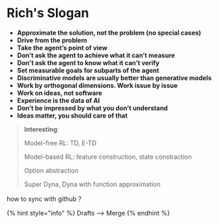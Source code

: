 # Rich's Slogan

* **Approximate the solution, not the problem \(no special cases\)**
* **Drive from the problem**
* **Take the agent’s point of view**
* **Don’t ask the agent to achieve what it can’t measure**
* **Don't ask the agent to know what it can't verify**
* **Set measurable goals for subparts of the agent**
* **Discriminative models are usually better than generative models**
* **Work by orthogonal dimensions. Work issue by issue**
* **Work on ideas, not software**
* **Experience is the data of AI**
* **Don’t be impressed by what you don’t understand**
* **Ideas matter, you should care of that**

> **Interesting**:
>
> Model-free RL: TD, E-TD
>
> Model-based RL: feature construction, state constraction
>
> Option abstraction
>
> Super Dyna,  Dyna with function approximation



how to sync with github？

{% hint style="info" %}
Drafts --&gt; Merge
{% endhint %}



